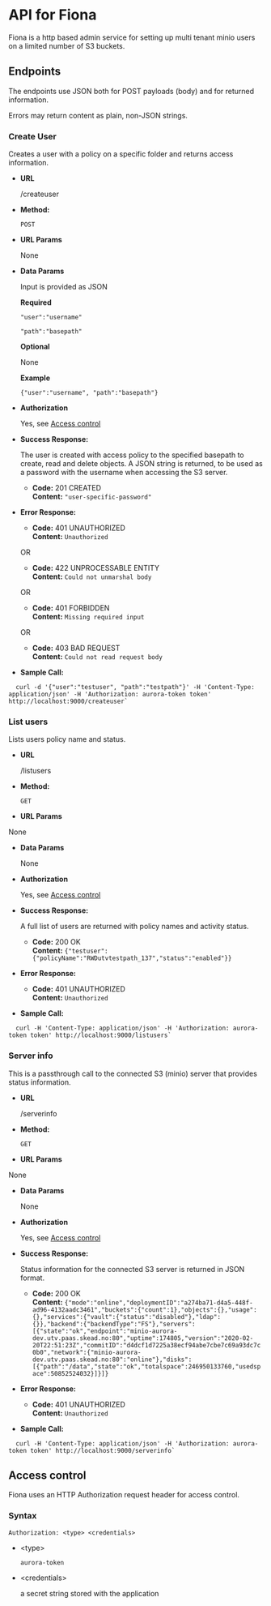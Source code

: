 # API for Fiona

Fiona is a http based admin service for setting up multi tenant minio users on a limited number of S3 buckets.  

## Endpoints

The endpoints use JSON both for POST payloads (body) and for returned information. 

Errors may return content as plain, non-JSON strings.  

### Create User

  Creates a user with a policy on a specific folder and returns access information.

* **URL**

  /createuser

* **Method:**
  
  `POST`
  
*  **URL Params**
    
   None

* **Data Params**

  Input is provided as JSON
  
  **Required**
  
  `"user":"username"`
  
  `"path":"basepath"`
  
  **Optional**
  
  None
  
  **Example**
  
  `{"user":"username", "path":"basepath"}`
  
* **Authorization**

  Yes, see [Access control](#access-control)

* **Success Response:**
  
  The user is created with access policy to the specified basepath to create, read and delete objects. 
  A JSON string is returned, to be used as a password with the username when accessing the S3 server. 

  * **Code:** 201 CREATED <br />
    **Content:** `"user-specific-password"`
 
* **Error Response:**

  * **Code:** 401 UNAUTHORIZED <br />
    **Content:** `Unauthorized`

  OR

  * **Code:** 422 UNPROCESSABLE ENTITY <br />
    **Content:** `Could not unmarshal body`

  OR

  * **Code:** 401 FORBIDDEN <br />
    **Content:** `Missing required input`
  
  OR

  * **Code:** 403 BAD REQUEST <br />
    **Content:** `Could not read request body`

  
* **Sample Call:**

```
  curl -d '{"user":"testuser", "path":"testpath"}' -H 'Content-Type: application/json' -H 'Authorization: aurora-token token' http://localhost:9000/createuser`
```
  
### List users

  Lists users policy name and status.

* **URL**

  /listusers

* **Method:**
  
  `GET`
  
*  **URL Params**
    
  None

* **Data Params**
  
  None
    
* **Authorization**

  Yes, see [Access control](#access-control)

* **Success Response:**
  
  A full list of users are returned with policy names and activity status. 

  * **Code:** 200 OK <br />
    **Content:** 
    `{"testuser":{"policyName":"RWDutvtestpath_137","status":"enabled"}}`
 
* **Error Response:**

  * **Code:** 401 UNAUTHORIZED <br />
    **Content:** `Unauthorized`
  
* **Sample Call:**

```
  curl -H 'Content-Type: application/json' -H 'Authorization: aurora-token token' http://localhost:9000/listusers`
```

### Server info

  This is a passthrough call to the connected S3 (minio) server that provides status information.

* **URL**

  /serverinfo

* **Method:**
  
  `GET`
  
*  **URL Params**
    
  None

* **Data Params**
  
  None
    
* **Authorization**

  Yes, see [Access control](#access-control)

* **Success Response:**
  
  Status information for the connected S3 server is returned in JSON format.

  * **Code:** 200 OK <br />
    **Content:** 
    `{"mode":"online","deploymentID":"a274ba71-d4a5-448f-ad96-4132aadc3461","buckets":{"count":1},"objects":{},"usage":{},"services":{"vault":{"status":"disabled"},"ldap":{}},"backend":{"backendType":"FS"},"servers":[{"state":"ok","endpoint":"minio-aurora-dev.utv.paas.skead.no:80","uptime":174805,"version":"2020-02-20T22:51:23Z","commitID":"d4dcf1d7225a38ecf94abe7cbe7c69a93dc7c0b0","network":{"minio-aurora-dev.utv.paas.skead.no:80":"online"},"disks":[{"path":"/data","state":"ok","totalspace":246950133760,"usedspace":50852524032}]}]}`
 
* **Error Response:**

  * **Code:** 401 UNAUTHORIZED <br />
    **Content:** `Unauthorized`
  
* **Sample Call:**

```
  curl -H 'Content-Type: application/json' -H 'Authorization: aurora-token token' http://localhost:9000/serverinfo`
```


## Access control
  
Fiona uses an HTTP Authorization request header for access control. 

### Syntax

`Authorization: <type> <credentials>`
 
* \<type\>

  `aurora-token`
  
* \<credentials\>

  a secret string stored with the application
